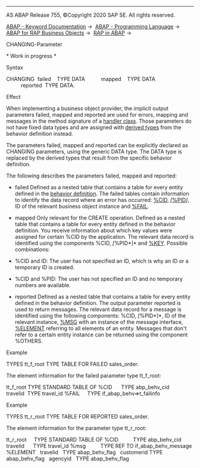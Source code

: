   

* * *

AS ABAP Release 755, ©Copyright 2020 SAP SE. All rights reserved.

[ABAP - Keyword Documentation](https://help.sap.com/doc/abapdocu_755_index_htm/7.55/en-US/abenabap.htm) →  [ABAP - Programming Language](https://help.sap.com/doc/abapdocu_755_index_htm/7.55/en-US/abenabap_reference.htm) →  [ABAP for RAP Business Objects](https://help.sap.com/doc/abapdocu_755_index_htm/7.55/en-US/abenabap_business_objects.htm) →  [RAP in ABAP](https://help.sap.com/doc/abapdocu_755_index_htm/7.55/en-US/abenrestful_abap_programming.htm) → 

CHANGING-Parameter

\* Work in progress \*

Syntax

CHANGING  failed    TYPE DATA
          mapped    TYPE DATA
          reported  TYPE DATA.

Effect

When implementing a business object provider, the implicit output parameters failed, mapped and reported are used for errors, mapping and messages in the method signature of a [handler class](https://help.sap.com/doc/abapdocu_755_index_htm/7.55/en-US/abenabp_handler_class.htm). Those parameters do not have fixed data types and are assigned with [derived types](https://help.sap.com/doc/abapdocu_755_index_htm/7.55/en-US/abenrpm_derived_types.htm) from the behavior definition instead.

The parameters failed, mapped and reported can be explicitly declared as CHANGING parameters, using the generic DATA type. The DATA type is replaced by the derived types that result from the specific behavior definition.

The following describes the parameters failed, mapped and reported:

-   failed
    Defined as a nested table that contains a table for every entity defined in the [behavior definition](https://help.sap.com/doc/abapdocu_755_index_htm/7.55/en-US/abencds_behavior_definition_glosry.htm "Glossary Entry"). The failed tables contain information to identify the data record where an error has occurred: [%CID](https://help.sap.com/doc/abapdocu_755_index_htm/7.55/en-US/abencomponents_derived_types.htm), *\[*[%PID](https://help.sap.com/doc/abapdocu_755_index_htm/7.55/en-US/abencomponents_derived_types.htm)*\]*, ID of the relevant business object instance and [%FAIL](https://help.sap.com/doc/abapdocu_755_index_htm/7.55/en-US/abencomponents_derived_types.htm).

-   mapped
    Only relevant for the CREATE operation. Defined as a nested table that contains a table for every entity defined in the behavior definition. You receive information about which key values were assigned for certain %CID by the application. The relevant data record is identified using the components %CID, *\[*%PID*\]* and [%KEY](https://help.sap.com/doc/abapdocu_755_index_htm/7.55/en-US/abencomponents_derived_types.htm). Possible combinations:

-   %CID and ID: The user has not specified an ID, which is why an ID or a temporary ID is created.

-   %CID and %PID: The user has not specified an ID and no temporary numbers are available.

-   reported
    Defined as a nested table that contains a table for every entity defined in the behavior definition. The output parameter reported is used to return messages. The relevant data record for a message is identified using the following components: %CID, *\[*%PID*\]*, ID of the relevant instance, [%MSG](https://help.sap.com/doc/abapdocu_755_index_htm/7.55/en-US/abencomponents_derived_types.htm) with an instance of the message interface, [%ELEMENT](https://help.sap.com/doc/abapdocu_755_index_htm/7.55/en-US/abencomponents_derived_types.htm) referring to all elements of an entity. Messages that don't refer to a certain entity instance can be returned using the component %OTHERS.

Example

TYPES tt\_f\_root TYPE TABLE FOR FAILED sales\_order.

The element information for the failed parameter type tt\_f\_root:

tt\_f\_root TYPE STANDARD TABLE OF
%CID      TYPE abp\_behv\_cid
travelid  TYPE travel\_id
%FAIL     TYPE if\_abap\_behv=>t\_failinfo

Example

TYPES tt\_r\_root TYPE TABLE FOR REPORTED sales\_order.

The element information for the parameter type tt\_r\_root:

tt\_r\_root     TYPE STANDARD TABLE OF
%CID          TYPE abp\_behv\_cid
travelid      TYPE travel\_id
%msg          TYPE REF TO if\_abap\_behv\_message
%ELEMENT
  travelid   TYPE abap\_behv\_flag
  customerid TYPE abap\_behv\_flag
  agencyid   TYPE abap\_behv\_flag